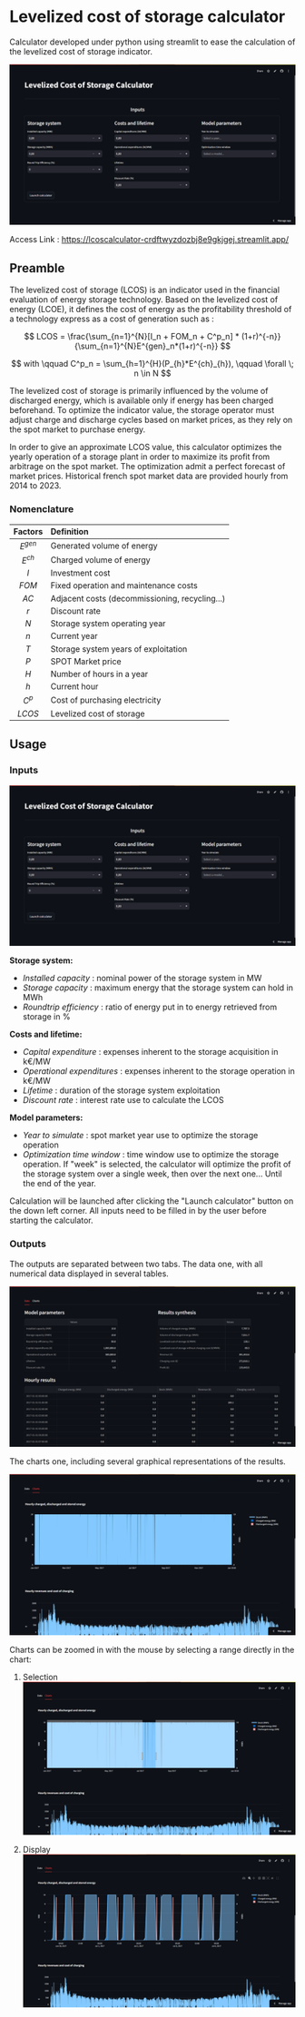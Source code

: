 # Levelized cost of storage calculator

Calculator developed under python using streamlit to ease the calculation of the levelized cost of storage indicator.

![Calculator](https://github.com/ad-44/LCOS_Calculator/blob/main/screenshots/Inputs.png?raw=true)

Access Link : https://lcoscalculator-crdftwyzdozbj8e9gkjgej.streamlit.app/

## Preamble

The levelized cost of storage (LCOS) is an indicator used in the financial evaluation of energy storage technology. Based on the levelized cost of energy (LCOE), it defines the cost of energy as the profitability threshold of a technology express as a cost of generation such as : 

$$ LCOS = \frac{\sum_{n=1}^{N}[I_n + FOM_n + C^p_n] * (1+r)^{-n}}{\sum_{n=1}^{N}E^{gen}_n*(1+r)^{-n}} $$

$$ with \qquad C^p_n = \sum_{h=1}^{H}(P_{h}*E^{ch}_{h}), \qquad \forall \; n \in N $$

The levelized cost of storage is primarily influenced by the volume of discharged energy, which is available only if energy has been charged beforehand.
To optimize the indicator value, the storage operator must adjust charge and discharge cycles based on market prices, as they rely on the spot market to purchase energy. 

In order to give an approximate LCOS value, this calculator optimizes the yearly operation of a storage plant in order to maximize its profit from arbitrage on the spot market. The optimization admit a perfect forecast of market prices. Historical french spot market data are provided hourly from 2014 to 2023.

### Nomenclature

|Factors|Definition|
|:---:|:---|
|$E^{gen}$|Generated volume of energy|
|$E^{ch}$ | Charged volume of energy|
|$I$ |Investment cost|
|$FOM$| Fixed operation and maintenance costs| 
|$AC$| Adjacent costs (decommissioning, recycling...)|
|$r$ | Discount rate|
|$N$ | Storage system operating year| 
|$n$ | Current year |
|$T$ | Storage system years of exploitation|
|$P$ | SPOT Market price|
|$H$ | Number of hours in a year|
|$h$ | Current hour |
|$C^p$ | Cost of purchasing electricity|
|$LCOS$ | Levelized cost of storage|
        
## Usage
### Inputs

![Calculator](https://github.com/ad-44/LCOS_Calculator/blob/main/screenshots/Inputs.png?raw=true)

**Storage system:**
- *Installed capacity* : nominal power of the storage system in MW
- *Storage capacity* : maximum energy that the storage system can hold in MWh
- *Roundtrip efficiency* : ratio of energy put in to energy retrieved from storage in %

**Costs and lifetime:**
- *Capital expenditure* : expenses inherent to the storage acquisition in k€/MW
- *Operational expenditures* : expenses inherent to the storage operation in k€/MW
- *Lifetime* : duration of the storage system exploitation
- *Discount rate* : interest rate use to calculate the LCOS

**Model parameters:**
- *Year to simulate* : spot market year use to optimize the storage operation
- *Optimization time window* : time window use to optimize the storage operation. If "week" is selected, the calculator will optimize the profit of the storage system over a single week, then over the next one... Until the end of the year. 

Calculation will be launched after clicking the "Launch calculator" button on the down left corner. All inputs need to be filled in by the user before starting the calculator.

### Outputs

The outputs are separated between two tabs. The data one, with all numerical data displayed in several tables.

![Data](https://github.com/ad-44/LCOS_Calculator/blob/main/screenshots/Outputs_data.png?raw=true)

The charts one, including several graphical representations of the results.

![Charts](https://github.com/ad-44/LCOS_Calculator/blob/main/screenshots/Outputs_charts.png?raw=true)

Charts can be zoomed in with the mouse by selecting a range directly in the chart: 

1. Selection 
![Zoom_select](https://github.com/ad-44/LCOS_Calculator/blob/main/screenshots/Zoom_select.png?raw=true)

2. Display
![Zoom_selection](https://github.com/ad-44/LCOS_Calculator/blob/main/screenshots/Zoom_selection.png?raw=true)
